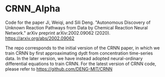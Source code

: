 # CRNN_Alpha
Code for the paper Ji, Weiqi, and Sili Deng. "Autonomous Discovery of Unknown Reaction Pathways from Data by Chemical Reaction Neural Network." arXiv preprint arXiv:2002.09062 (2020). https://arxiv.org/abs/2002.09062

The repo corresponds to the initial version of the CRNN paper, in which we train CRNN by first approaximating dydt from concentration time-series data. In the later version, we have instead adopted neural-ordinary differential equations to train CRNN. For the latest version of CRNN code, please refer to https://github.com/DENG-MIT/CRNN
